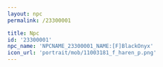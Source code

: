 ```yaml
---
layout: npc
permalink: /23300001

title: Npc
id: '23300001'
npc_name: 'NPCNAME_23300001_NAME:[F]BlackOnyx'
icon_url: 'portrait/mob/11003181_f_haren_p.png'
---
```

